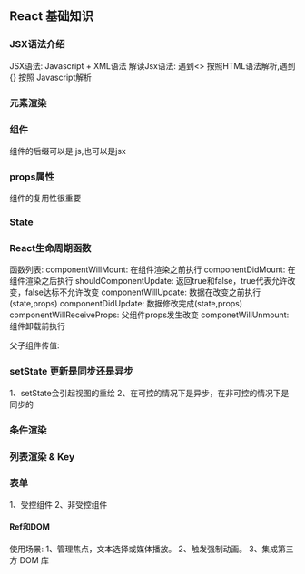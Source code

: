 <!--
 * @Author: FengZiShuo
 * @Date: 2020-08-26 14:07:50
 * @LastEditors: FengZiShuo
 * @LastEditTime: 2020-08-27 11:48:41
-->
## React 基础知识

### JSX语法介绍
JSX语法: Javascript + XML语法
解读Jsx语法: 遇到<> 按照HTML语法解析,遇到 {} 按照 Javascript解析

### 元素渲染

### 组件
组件的后缀可以是 js,也可以是jsx

### props属性
组件的复用性很重要

### State

### React生命周期函数
函数列表:
    componentWillMount: 在组件渲染之前执行
    componentDidMount: 在组件渲染之后执行
    shouldComponentUpdate: 返回true和false，true代表允许改变，false达标不允许改变
    componentWillUpdate: 数据在改变之前执行(state,props)
    componentDidUpdate: 数据修改完成(state,props)
    componentWillReceiveProps: 父组件props发生改变
    componetWillUnmount: 组件卸载前执行

父子组件传值:

### setState 更新是同步还是异步
1、setState会引起视图的重绘
2、在可控的情况下是异步，在非可控的情况下是同步的

### 条件渲染

### 列表渲染 & Key


### 表单
1、受控组件
2、非受控组件

#### Ref和DOM
使用场景:
1、管理焦点，文本选择或媒体播放。
2、触发强制动画。
3、集成第三方 DOM 库